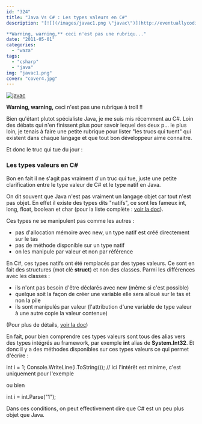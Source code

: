 ```yaml
---
id: "324"
title: "Java Vs C# : Les types valeurs en C#"
description: "[![](/images/javac1.png \"javac\")](http://eventuallycoding.com/wp-content/uploads/2011/05/javac1.png)

**Warning, warning,** ceci n'est pas une rubriqu..."
date: "2011-05-01"
categories: 
  - "waza"
tags: 
  - "csharp"
  - "java"
img: "javac1.png"
cover: "cover4.jpg"
---
```


[![](/images/javac1.png "javac")](http://eventuallycoding.com/wp-content/uploads/2011/05/javac1.png)

**Warning, warning,** ceci n'est pas une rubrique à troll !!

Bien qu'étant plutot spécialiste Java, je me suis mis récemment au C#. Loin des débats qui n'en finissent plus pour savoir lequel des deux p... le plus loin, je tenais à faire une petite rubrique pour lister "les trucs qui tuent" qui existent dans chaque langage et que tout bon développeur aime connaitre.

Et donc le truc qui tue du jour :

### Les types valeurs en C#

Bon en fait il ne s'agit pas vraiment d'un truc qui tue, juste une petite clarification entre le type valeur de C# et le type natif en Java.

On dit souvent que Java n'est pas vraiment un langage objet car tout n'est pas objet. En effet il existe des types dits "natifs", ce sont les fameux int, long, float, boolean et char (pour la liste complète : [voir la doc](http://download.oracle.com/javase/tutorial/java/nutsandbolts/datatypes.html)).

Ces types ne se manipulent pas comme les autres :

- pas d'allocation mémoire avec new, un type natif est créé directement sur le tas
- pas de méthode disponible sur un type natif
- on les manipule par valeur et non par référence

En C#, ces types natifs ont été remplacés par des types valeurs. Ce sont en fait des structures (mot clé **struct**) et non des classes. Parmi les différences avec les classes :

- ils n'ont pas besoin d'être déclarés avec new (même si c'est possible)
- quelque soit la façon de créer une variable elle sera alloué sur le tas et non la pile
- ils sont manipulés par valeur (l'attribution d'une variable de type valeur à une autre copie la valeur contenue)

(Pour plus de détails, [voir la doc](http://download.oracle.com/javase/tutorial/java/nutsandbolts/datatypes.html))

En fait, pour bien comprendre ces types valeurs sont tous des alias vers des types intégrés au framework, par exemple **int** alias de **System.Int32**. Et donc il y a des méthodes disponibles sur ces types valeurs ce qui permet d'écrire :

int i = 1;
Console.WriteLine(i.ToString()); // ici l'intérêt est minime, c'est uniquement pour l'exemple

ou bien

int i = int.Parse("1");

Dans ces conditions, on peut effectivement dire que C# est un peu plus objet que Java.
